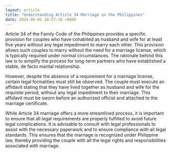 ```yaml
---
layout: article
title: "Understanding Article 34 Marriage in the Philippines"
date: 2024-09-02 18:57:10 +0800
---
```


<p>Article 34 of the Family Code of the Philippines provides a specific provision for couples who have cohabited as husband and wife for at least five years without any legal impediment to marry each other. This provision allows such couples to marry without the need for a marriage license, which is typically required under normal circumstances. The rationale behind this law is to simplify the process for long-term partners who have established a stable, de facto marital relationship.</p><p>However, despite the absence of a requirement for a marriage license, certain legal formalities must still be observed. The couple must execute an affidavit stating that they have lived together as husband and wife for the requisite period, without any legal impediment to their marriage. This affidavit must be sworn before an authorized official and attached to the marriage certificate.</p><p>While Article 34 marriage offers a more streamlined process, it is important to ensure that all legal requirements are properly fulfilled to avoid future legal complications. It is advisable to consult with legal professionals to assist with the necessary paperwork and to ensure compliance with all legal standards. This ensures that the marriage is recognized under Philippine law, thereby providing the couple with all the legal rights and responsibilities associated with marriage.</p>